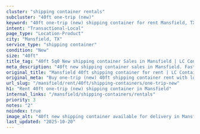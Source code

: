 ```yaml
---
cluster: "shipping container rentals"
subcluster: "40ft one-trip (new)"
keyword: "40ft one-trip (new) shipping container for rent Mansfield, TX"
intent: "Transactional-Local"
page_type: "Location-Product"
city: "Mansfield, TX"
service_type: "shipping container"
condition: "New"
size: "40ft"
title_tag: "40ft 5q0 New shipping container Sales in Mansfield | LC Container"
meta_description: "40ft new shipping container sales in Mansfield. Fast delivery, competitive pricing. Serving shipping containers area. Quote ID: 65O. Call (214) 524-4168 for your free quote today."
original_title: "Mansfield 40ft shipping container for rent | LC Container"
original_meta: "Buy one-trip (new) 40ft shipping container rent with local delivery in Mansfield, TX. LC Container — local Since 2003. Request a fast quote today."
url_slug: "/mansfield/rent/40ft/shipping-containers/one-trip-new"
h1: "Rent 40ft one-trip (new) shipping container in Mansfield"
internal_links: "/mansfield/shipping-containers/rentals"
priority: 3
notes: "2"
noindex: true
image_alt: "40ft new shipping container available for delivery in Mansfield"
last_updated: "2025-10-20"
---
```


<!-- TODO: Add unique city/inventory copy, images, and internal links here. -->
